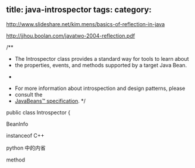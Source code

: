 title: java-introspector
tags:
category:
---

http://www.slideshare.net/kim.mens/basics-of-reflection-in-java

http://jjhou.boolan.com/javatwo-2004-reflection.pdf

/**
 * The Introspector class provides a standard way for tools to learn about
 * the properties, events, and methods supported by a target Java Bean.
 * <p>
 * For more information about introspection and design patterns, please
 * consult the
 *  <a href="http://www.oracle.com/technetwork/java/javase/documentation/spec-136004.html">JavaBeans&trade; specification</a>.
 */

public class Introspector {

BeanInfo  


instanceof  C++

python 中的内省

method

